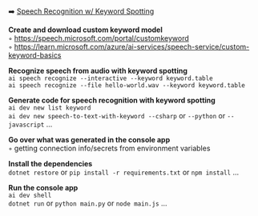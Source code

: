 ➡️ [Speech Recognition w/ Keyword Spotting](todo.md#chapter-24-speech-recognition-w-keyword-spotting)

**Create and download custom keyword model**  
◦ https://speech.microsoft.com/portal/customkeyword  
◦ https://learn.microsoft.com/azure/ai-services/speech-service/custom-keyword-basics  

**Recognize speech from audio with keyword spotting**  
`ai speech recognize --interactive --keyword keyword.table`  
`ai speech recognize --file hello-world.wav --keyword keyword.table`  

**Generate code for speech recognition with keyword spotting**  
`ai dev new list keyword`  
`ai dev new speech-to-text-with-keyword --csharp` or `--python` or `--javascript` ...  

**Go over what was generated in the console app**  
◦ getting connection info/secrets from environment variables  

**Install the dependencies**  
`dotnet restore` or `pip install -r requirements.txt` or `npm install` ...  

**Run the console app**  
`ai dev shell`  
`dotnet run` or `python main.py` or `node main.js` ...  
